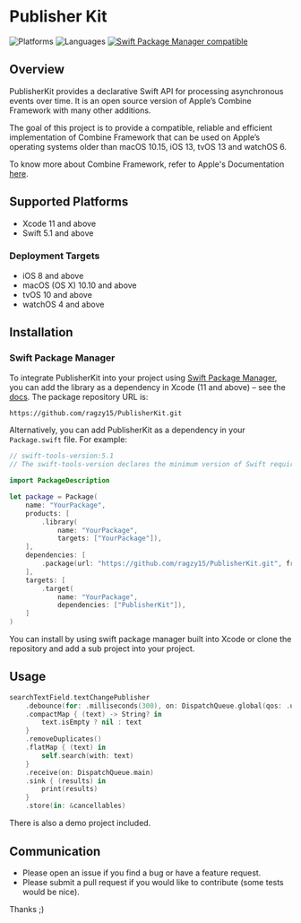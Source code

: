 # Publisher Kit

![Platforms](https://img.shields.io/badge/platforms-iOS%20%7C%20macOS%20%7C%20tvOS%20%7C%20watchOS-333333.svg)
![Languages](https://img.shields.io/badge/languages-swift-orange.svg)
[![Swift Package Manager compatible](https://img.shields.io/badge/Swift%20Package%20Manager-compatible-brightgreen.svg)](https://github.com/apple/swift-package-manager)

## Overview

PublisherKit provides a declarative Swift API for processing asynchronous events over time. It is an open source version of Apple’s Combine Framework with many other additions.

The goal of this project is to provide a compatible, reliable and efficient implementation of Combine Framework that can be used on Apple’s operating systems older than macOS 10.15, iOS 13, tvOS 13 and watchOS 6.

To know more about Combine Framework, refer to Apple's Documentation [here](https://developer.apple.com/documentation/combine).

## Supported Platforms

* Xcode 11 and above
* Swift 5.1 and above

### Deployment Targets

* iOS 8 and above
* macOS (OS X) 10.10 and above
* tvOS 10 and above
* watchOS 4 and above

## Installation

### Swift Package Manager

To integrate PublisherKit into your project using [Swift Package Manager](https://swift.org/package-manager/), you can add the library as a dependency in Xcode (11 and above) – see the [docs](https://developer.apple.com/documentation/xcode/adding_package_dependencies_to_your_app). The package repository URL is:

```bash
https://github.com/ragzy15/PublisherKit.git
```

Alternatively, you can add PublisherKit as a dependency in your `Package.swift` file. For example:

```swift
// swift-tools-version:5.1
// The swift-tools-version declares the minimum version of Swift required to build this package.

import PackageDescription

let package = Package(
    name: "YourPackage",
    products: [
        .library(
            name: "YourPackage",
            targets: ["YourPackage"]),
    ],
    dependencies: [
        .package(url: "https://github.com/ragzy15/PublisherKit.git", from: "3.0.0"),
    ],
    targets: [
        .target(
            name: "YourPackage",
            dependencies: ["PublisherKit"]),
    ]
)
```

You can install by using swift package manager built into Xcode or clone the repository and add a sub project into your project.

## Usage

```swift
searchTextField.textChangePublisher
    .debounce(for: .milliseconds(300), on: DispatchQueue.global(qos: .userInitiated))
    .compactMap { (text) -> String? in
        text.isEmpty ? nil : text
    }
    .removeDuplicates()
    .flatMap { (text) in
        self.search(with: text)
    }
    .receive(on: DispatchQueue.main)
    .sink { (results) in
        print(results)
    }
    .store(in: &cancellables)

```
There is also a demo project included.

## Communication

* Please open an issue if you find a bug or have a feature request.
* Please submit a pull request if you would like to contribute (some tests would be nice).

Thanks ;)
